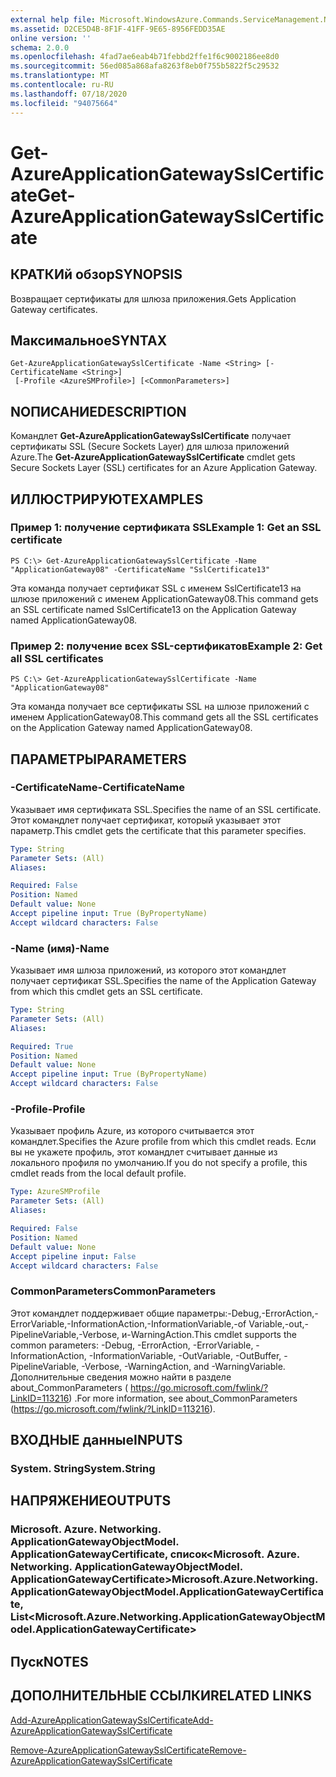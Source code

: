 ```yaml
---
external help file: Microsoft.WindowsAzure.Commands.ServiceManagement.Network.dll-Help.xml
ms.assetid: D2CE5D4B-8F1F-41FF-9E65-8956FEDD35AE
online version: ''
schema: 2.0.0
ms.openlocfilehash: 4fad7ae6eab4b71febbd2ffe1f6c9002186ee8d0
ms.sourcegitcommit: 56ed085a868afa8263f8eb0f755b5822f5c29532
ms.translationtype: MT
ms.contentlocale: ru-RU
ms.lasthandoff: 07/18/2020
ms.locfileid: "94075664"
---
```

# <span data-ttu-id="a9a74-101">Get-AzureApplicationGatewaySslCertificate</span><span class="sxs-lookup"><span data-stu-id="a9a74-101">Get-AzureApplicationGatewaySslCertificate</span></span>

## <span data-ttu-id="a9a74-102">КРАТКИй обзор</span><span class="sxs-lookup"><span data-stu-id="a9a74-102">SYNOPSIS</span></span>
<span data-ttu-id="a9a74-103">Возвращает сертификаты для шлюза приложения.</span><span class="sxs-lookup"><span data-stu-id="a9a74-103">Gets Application Gateway certificates.</span></span>

## <span data-ttu-id="a9a74-104">Максимальное</span><span class="sxs-lookup"><span data-stu-id="a9a74-104">SYNTAX</span></span>

```
Get-AzureApplicationGatewaySslCertificate -Name <String> [-CertificateName <String>]
 [-Profile <AzureSMProfile>] [<CommonParameters>]
```

## <span data-ttu-id="a9a74-105">NОПИСАНИЕ</span><span class="sxs-lookup"><span data-stu-id="a9a74-105">DESCRIPTION</span></span>
<span data-ttu-id="a9a74-106">Командлет **Get-AzureApplicationGatewaySslCertificate** получает сертификаты SSL (Secure Sockets Layer) для шлюза приложений Azure.</span><span class="sxs-lookup"><span data-stu-id="a9a74-106">The **Get-AzureApplicationGatewaySslCertificate** cmdlet gets Secure Sockets Layer (SSL) certificates for an Azure Application Gateway.</span></span>

## <span data-ttu-id="a9a74-107">ИЛЛЮСТРИРУЮТ</span><span class="sxs-lookup"><span data-stu-id="a9a74-107">EXAMPLES</span></span>

### <span data-ttu-id="a9a74-108">Пример 1: получение сертификата SSL</span><span class="sxs-lookup"><span data-stu-id="a9a74-108">Example 1: Get an SSL certificate</span></span>
```
PS C:\> Get-AzureApplicationGatewaySslCertificate -Name "ApplicationGateway08" -CertificateName "SslCertificate13"
```

<span data-ttu-id="a9a74-109">Эта команда получает сертификат SSL с именем SslCertificate13 на шлюзе приложений с именем ApplicationGateway08.</span><span class="sxs-lookup"><span data-stu-id="a9a74-109">This command gets an SSL certificate named SslCertificate13 on the Application Gateway named ApplicationGateway08.</span></span>

### <span data-ttu-id="a9a74-110">Пример 2: получение всех SSL-сертификатов</span><span class="sxs-lookup"><span data-stu-id="a9a74-110">Example 2: Get all SSL certificates</span></span>
```
PS C:\> Get-AzureApplicationGatewaySslCertificate -Name "ApplicationGateway08"
```

<span data-ttu-id="a9a74-111">Эта команда получает все сертификаты SSL на шлюзе приложений с именем ApplicationGateway08.</span><span class="sxs-lookup"><span data-stu-id="a9a74-111">This command gets all the SSL certificates on the Application Gateway named ApplicationGateway08.</span></span>

## <span data-ttu-id="a9a74-112">ПАРАМЕТРЫ</span><span class="sxs-lookup"><span data-stu-id="a9a74-112">PARAMETERS</span></span>

### <span data-ttu-id="a9a74-113">-CertificateName</span><span class="sxs-lookup"><span data-stu-id="a9a74-113">-CertificateName</span></span>
<span data-ttu-id="a9a74-114">Указывает имя сертификата SSL.</span><span class="sxs-lookup"><span data-stu-id="a9a74-114">Specifies the name of an SSL certificate.</span></span>
<span data-ttu-id="a9a74-115">Этот командлет получает сертификат, который указывает этот параметр.</span><span class="sxs-lookup"><span data-stu-id="a9a74-115">This cmdlet gets the certificate that this parameter specifies.</span></span>

```yaml
Type: String
Parameter Sets: (All)
Aliases: 

Required: False
Position: Named
Default value: None
Accept pipeline input: True (ByPropertyName)
Accept wildcard characters: False
```

### <span data-ttu-id="a9a74-116">-Name (имя)</span><span class="sxs-lookup"><span data-stu-id="a9a74-116">-Name</span></span>
<span data-ttu-id="a9a74-117">Указывает имя шлюза приложений, из которого этот командлет получает сертификат SSL.</span><span class="sxs-lookup"><span data-stu-id="a9a74-117">Specifies the name of the Application Gateway from which this cmdlet gets an SSL certificate.</span></span>

```yaml
Type: String
Parameter Sets: (All)
Aliases: 

Required: True
Position: Named
Default value: None
Accept pipeline input: True (ByPropertyName)
Accept wildcard characters: False
```

### <span data-ttu-id="a9a74-118">-Profile</span><span class="sxs-lookup"><span data-stu-id="a9a74-118">-Profile</span></span>
<span data-ttu-id="a9a74-119">Указывает профиль Azure, из которого считывается этот командлет.</span><span class="sxs-lookup"><span data-stu-id="a9a74-119">Specifies the Azure profile from which this cmdlet reads.</span></span>
<span data-ttu-id="a9a74-120">Если вы не укажете профиль, этот командлет считывает данные из локального профиля по умолчанию.</span><span class="sxs-lookup"><span data-stu-id="a9a74-120">If you do not specify a profile, this cmdlet reads from the local default profile.</span></span>

```yaml
Type: AzureSMProfile
Parameter Sets: (All)
Aliases: 

Required: False
Position: Named
Default value: None
Accept pipeline input: False
Accept wildcard characters: False
```

### <span data-ttu-id="a9a74-121">CommonParameters</span><span class="sxs-lookup"><span data-stu-id="a9a74-121">CommonParameters</span></span>
<span data-ttu-id="a9a74-122">Этот командлет поддерживает общие параметры:-Debug,-ErrorAction,-ErrorVariable,-InformationAction,-InformationVariable,-of Variable,-out,-PipelineVariable,-Verbose, и-WarningAction.</span><span class="sxs-lookup"><span data-stu-id="a9a74-122">This cmdlet supports the common parameters: -Debug, -ErrorAction, -ErrorVariable, -InformationAction, -InformationVariable, -OutVariable, -OutBuffer, -PipelineVariable, -Verbose, -WarningAction, and -WarningVariable.</span></span> <span data-ttu-id="a9a74-123">Дополнительные сведения можно найти в разделе about_CommonParameters ( https://go.microsoft.com/fwlink/?LinkID=113216) .</span><span class="sxs-lookup"><span data-stu-id="a9a74-123">For more information, see about_CommonParameters (https://go.microsoft.com/fwlink/?LinkID=113216).</span></span>

## <span data-ttu-id="a9a74-124">ВХОДНЫЕ данные</span><span class="sxs-lookup"><span data-stu-id="a9a74-124">INPUTS</span></span>

### <span data-ttu-id="a9a74-125">System. String</span><span class="sxs-lookup"><span data-stu-id="a9a74-125">System.String</span></span>

## <span data-ttu-id="a9a74-126">НАПРЯЖЕНИЕ</span><span class="sxs-lookup"><span data-stu-id="a9a74-126">OUTPUTS</span></span>

### <span data-ttu-id="a9a74-127">Microsoft. Azure. Networking. ApplicationGatewayObjectModel. ApplicationGatewayCertificate, список<Microsoft. Azure. Networking. ApplicationGatewayObjectModel. ApplicationGatewayCertificate></span><span class="sxs-lookup"><span data-stu-id="a9a74-127">Microsoft.Azure.Networking.ApplicationGatewayObjectModel.ApplicationGatewayCertificate, List<Microsoft.Azure.Networking.ApplicationGatewayObjectModel.ApplicationGatewayCertificate></span></span>

## <span data-ttu-id="a9a74-128">Пуск</span><span class="sxs-lookup"><span data-stu-id="a9a74-128">NOTES</span></span>

## <span data-ttu-id="a9a74-129">ДОПОЛНИТЕЛЬНЫЕ ССЫЛКИ</span><span class="sxs-lookup"><span data-stu-id="a9a74-129">RELATED LINKS</span></span>

[<span data-ttu-id="a9a74-130">Add-AzureApplicationGatewaySslCertificate</span><span class="sxs-lookup"><span data-stu-id="a9a74-130">Add-AzureApplicationGatewaySslCertificate</span></span>](./Add-AzureApplicationGatewaySslCertificate.md)

[<span data-ttu-id="a9a74-131">Remove-AzureApplicationGatewaySslCertificate</span><span class="sxs-lookup"><span data-stu-id="a9a74-131">Remove-AzureApplicationGatewaySslCertificate</span></span>](./Remove-AzureApplicationGatewaySslCertificate.md)
